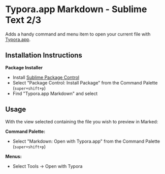 # Typora.app Markdown - Sublime Text 2/3


Adds a handy command and menu item to open your current file with [Typora.app](http://www.typora.io/).

## Installation Instructions

**Package Installer**

* Install [Sublime Package Control](https://packagecontrol.io/)
* Select "Package Control: Install Package" from the Command Palette (`super+shift+p`)
* Find "Typora.app Markdown" and select

## Usage

With the view selected containing the file you wish to preview in Marked:

**Command Palette:**

* Select "Markdown: Open with Typora.app" from the Command Palette (`super+shift+p`)

**Menus:**

* Select Tools → Open with Typora

